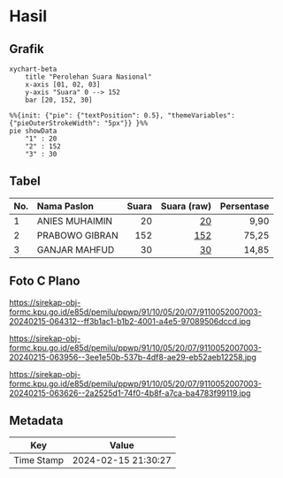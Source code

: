 # Hasil

## Grafik

```mermaid
xychart-beta
    title "Perolehan Suara Nasional"
    x-axis [01, 02, 03]
    y-axis "Suara" 0 --> 152
    bar [20, 152, 30]
```

```mermaid
%%{init: {"pie": {"textPosition": 0.5}, "themeVariables": {"pieOuterStrokeWidth": "5px"}} }%%
pie showData
    "1" : 20
    "2" : 152
    "3" : 30
```

## Tabel

| No. | Nama Paslon    | Suara | Suara (raw) | Persentase |
|:--- |:-------------- | -----:| -----------:| ----------:|
| 1   | ANIES MUHAIMIN | 20    | [20][p-1]   | 9,90       |
| 2   | PRABOWO GIBRAN | 152   | [152][p-2]  | 75,25      |
| 3   | GANJAR MAHFUD  | 30    | [30][p-3]   | 14,85      |


[p-1]: https://github.com/gigit-pemilu/pemilu-2024/blob/main/pilpres/hitung-suara/sub/91-papua/sub/10-sarmi/sub/05-bonggo/sub/2007-kiren/sub/003-tps/sub/paslon-1.txt
[p-2]: https://github.com/gigit-pemilu/pemilu-2024/blob/main/pilpres/hitung-suara/sub/91-papua/sub/10-sarmi/sub/05-bonggo/sub/2007-kiren/sub/003-tps/sub/paslon-2.txt
[p-3]: https://github.com/gigit-pemilu/pemilu-2024/blob/main/pilpres/hitung-suara/sub/91-papua/sub/10-sarmi/sub/05-bonggo/sub/2007-kiren/sub/003-tps/sub/paslon-3.txt

## Foto C Plano

https://sirekap-obj-formc.kpu.go.id/e85d/pemilu/ppwp/91/10/05/20/07/9110052007003-20240215-064312--ff3b1ac1-b1b2-4001-a4e5-97089506dccd.jpg

https://sirekap-obj-formc.kpu.go.id/e85d/pemilu/ppwp/91/10/05/20/07/9110052007003-20240215-063956--3ee1e50b-537b-4df8-ae29-eb52aeb12258.jpg

https://sirekap-obj-formc.kpu.go.id/e85d/pemilu/ppwp/91/10/05/20/07/9110052007003-20240215-063626--2a2525d1-74f0-4b8f-a7ca-ba4783f99119.jpg


## Metadata

| Key        | Value               |
| ---------- | ------------------- |
| Time Stamp | 2024-02-15 21:30:27 |



